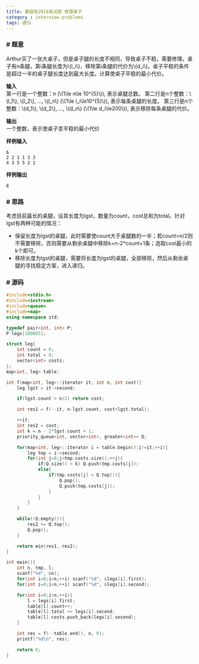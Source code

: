 ```yaml
---
title: 蘑菇街2016笔试题 修理桌子
category : interview problems
tags: 递归
---
```


### # 题意
Arthur买了一张大桌子，但是桌子腿的长度不相同，导致桌子不稳，需要修理。桌子有n条腿，第i条腿长度为\\(l_i\\)，移除第i条腿的代价为\\(d_i\\)。桌子平稳的条件是超过一半的桌子腿长度达到最大长度。计算使桌子平稳的最小代价。

**输入**<br>
第一行是一个整数：n (\\(1\le n\le 10^{5}\\)), 表示桌腿总数。
第二行是n个整数：\\(l_1\\), \\(l_2\\), ..., \\(l_n\\) (\\(1\le l_i\le10^{5}\\)), 表示每条桌腿的长度。
第三行是n个整数：\\(d_1\\), \\(d_2\\), ..., \\(d_n\\) (\\(1\le d_i\le200\\)), 表示移除每条桌腿的代价。

**输出**<br>
一个整数，表示使桌子变平稳的最小代价

**样例输入**<br>

    6
    2 2 1 1 3 3
    4 3 5 5 2 1

**样例输出**<br>

    8

### # 思路
考虑目前最长的桌腿，设其长度为lgst，数量为count，cost总和为total。针对lgst有两种可能的情况：

- 保留长度为lgst的桌腿，此时需要使count大于桌腿数的一半；若count>n/2则不需要移除，否则需要从剩余桌腿中移除k=n-2*count+1条；选取cost最小的k个即可。
- 移除长度为lgst的桌腿，需要将长度为lgst的桌腿，全部移除，然后从剩余桌腿的寻找稳定方案，进入递归。

### # 源码
```c++
#include<stdio.h>
#include<iostream>
#include<queue>
#include<map>
using namespace std;

typedef pair<int, int> P;
P legs[100005];

struct leg{
    int count = 0;
    int total = 0;
    vector<int> costs;
};
map<int, leg> table;

int f(map<int, leg>::iterator it, int n, int cost){
    leg lgst = it->second;

    if(lgst.count > n/2) return cost;

    int res1 = f(--it, n-lgst.count, cost+lgst.total);

    ++it;
    int res2 = cost;
    int k = n - 2*lgst.count + 1;
    priority_queue<int, vector<int>, greater<int>> Q;

    for(map<int, leg>::iterator i = table.begin();i!=it;++i){
        leg tmp = i->second;
        for(int j=0;j<tmp.costs.size();++j){
            if(Q.size() < k) Q.push(tmp.costs[j]);
            else{
                if(tmp.costs[j] < Q.top()){
                    Q.pop();
                    Q.push(tmp.costs[j]);
                }
            }
        }
    }

    while(!Q.empty()){
        res2 += Q.top();
        Q.pop();
    }

    return min(res1, res2);
}

int main(){
    int n, tmp, l;
    scanf("%d", &n);
    for(int i=0;i<n;++i) scanf("%d", &legs[i].first);
    for(int i=0;i<n;++i) scanf("%d", &legs[i].second);

    for(int i=0;i<n;++i){
        l = legs[i].first;
        table[l].count++;
        table[l].total += legs[i].second;
        table[l].costs.push_back(legs[i].second);
	}

    int res = f(--table.end(), n, 0);
    printf("%d\n", res);

    return 0;
}
```
